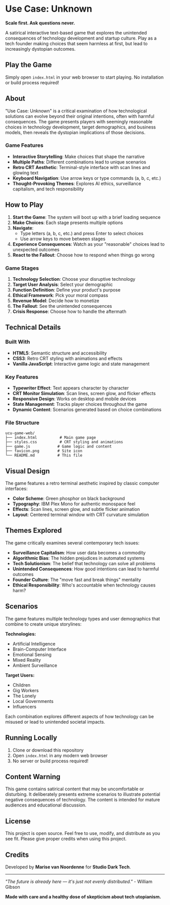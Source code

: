# Use Case: Unknown

**Scale first. Ask questions never.**

A satirical interactive text-based game that explores the unintended consequences of technology development and startup culture. Play as a tech founder making choices that seem harmless at first, but lead to increasingly dystopian outcomes.

## Play the Game

Simply open `index.html` in your web browser to start playing. No installation or build process required!

## About

"Use Case: Unknown" is a critical examination of how technological solutions can evolve beyond their original intentions, often with harmful consequences. The game presents players with seemingly reasonable choices in technology development, target demographics, and business models, then reveals the dystopian implications of those decisions.

### Game Features

- **Interactive Storytelling**: Make choices that shape the narrative
- **Multiple Paths**: Different combinations lead to unique scenarios  
- **Retro CRT Aesthetic**: Terminal-style interface with scan lines and glowing text
- **Keyboard Navigation**: Use arrow keys or type commands (a, b, c, etc.)
- **Thought-Provoking Themes**: Explores AI ethics, surveillance capitalism, and tech responsibility

## How to Play

1. **Start the Game**: The system will boot up with a brief loading sequence
2. **Make Choices**: Each stage presents multiple options
3. **Navigate**: 
   - Type letters (a, b, c, etc.) and press Enter to select choices
   - Use arrow keys to move between stages
4. **Experience Consequences**: Watch as your "reasonable" choices lead to unexpected outcomes
5. **React to the Fallout**: Choose how to respond when things go wrong

### Game Stages

1. **Technology Selection**: Choose your disruptive technology
2. **Target User Analysis**: Select your demographic
3. **Function Definition**: Define your product's purpose
4. **Ethical Framework**: Pick your moral compass
5. **Revenue Model**: Decide how to monetize
6. **The Fallout**: See the unintended consequences
7. **Crisis Response**: Choose how to handle the aftermath

## Technical Details

### Built With
- **HTML5**: Semantic structure and accessibility
- **CSS3**: Retro CRT styling with animations and effects
- **Vanilla JavaScript**: Interactive game logic and state management

### Key Features
- **Typewriter Effect**: Text appears character by character
- **CRT Monitor Simulation**: Scan lines, screen glow, and flicker effects
- **Responsive Design**: Works on desktop and mobile devices
- **State Management**: Tracks player choices throughout the game
- **Dynamic Content**: Scenarios generated based on choice combinations

### File Structure
```
ucu-game-web/
├── index.html          # Main game page
├── styles.css          # CRT styling and animations  
├── game.js            # Game logic and content
├── favicon.png        # Site icon
└── README.md          # This file
```

## Visual Design

The game features a retro terminal aesthetic inspired by classic computer interfaces:

- **Color Scheme**: Green phosphor on black background
- **Typography**: IBM Plex Mono for authentic monospace feel
- **Effects**: Scan lines, screen glow, and subtle flicker animation
- **Layout**: Centered terminal window with CRT curvature simulation

## Themes Explored

The game critically examines several contemporary tech issues:

- **Surveillance Capitalism**: How user data becomes a commodity
- **Algorithmic Bias**: The hidden prejudices in automated systems
- **Tech Solutionism**: The belief that technology can solve all problems
- **Unintended Consequences**: How good intentions can lead to harmful outcomes
- **Founder Culture**: The "move fast and break things" mentality
- **Ethical Responsibility**: Who's accountable when technology causes harm?

## Scenarios

The game features multiple technology types and user demographics that combine to create unique storylines:

**Technologies:**
- Artificial Intelligence
- Brain-Computer Interface  
- Emotional Sensing
- Mixed Reality
- Ambient Surveillance

**Target Users:**
- Children
- Gig Workers
- The Lonely
- Local Governments
- Influencers

Each combination explores different aspects of how technology can be misused or lead to unintended societal impacts.

## Running Locally

1. Clone or download this repository
2. Open `index.html` in any modern web browser
3. No server or build process required!


## Content Warning

This game contains satirical content that may be uncomfortable or disturbing. It deliberately presents extreme scenarios to illustrate potential negative consequences of technology. The content is intended for mature audiences and educational discussion.

## License

This project is open source. Feel free to use, modify, and distribute as you see fit. Please give proper credits when using this project.

## Credits

Developed by **Marise van Noordenne** for **Studio Dark Tech**.


---

*"The future is already here — it's just not evenly distributed."* - William Gibson

**Made with care and a healthy dose of skepticism about tech utopianism.** 